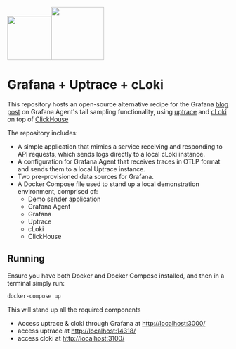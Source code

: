 <img src="https://user-images.githubusercontent.com/1423657/168049484-fa30a5e5-c9fc-41e1-a347-9c0e71e2c5a6.png" height=100><img src="https://user-images.githubusercontent.com/1423657/168049396-54f232d0-ba68-4b05-81bb-b086e3933394.png" height=120>




# Grafana + Uptrace + cLoki
This repository hosts an open-source alternative recipe for the Grafana [blog post](https://grafana.com/blog/2022/05/11/an-introduction-to-trace-sampling-with-grafana-tempo-and-grafana-agent/?mdm=social&utm_source=li&utm_medium=social) on Grafana Agent's tail sampling functionality, using [uptrace](https://uptrace.dev) and [cLoki](https://cloki.org) on top of [ClickHouse](https://clickhouse.com)


The repository includes:
* A simple application that mimics a service receiving and responding to API requests, which sends logs directly to a local cLoki instance.
* A configuration for Grafana Agent that receives traces in OTLP format and sends them to a local Uptrace instance.
* Two pre-provisioned data sources for Grafana.
* A Docker Compose file used to stand up a local demonstration environment, comprised of:
  * Demo sender application
  * Grafana Agent
  * Grafana
  * Uptrace
  * cLoki
  * ClickHouse

## Running

Ensure you have both Docker and Docker Compose installed, and then in a terminal simply run:
```bash
docker-compose up
```
This will stand up all the required components

- Access uptrace & cloki through Grafana at [http://localhost:3000/](http://localhost:3000/)
- access uptrace at [http://localhost:14318/](http://localhost:14318/)
- access cloki at [http://localhost:3100/](http://localhost:14318/)

